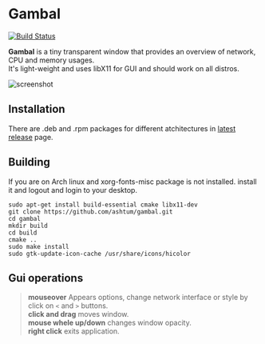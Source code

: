 # Gambal

[![Build Status](https://travis-ci.com/ashtum/gambal.svg?branch=master)](https://travis-ci.com/ashtum/gambal)

**Gambal** is a tiny transparent window that provides an overview of network, CPU and memory usages.  
It's light-weight and uses libX11 for GUI and should work on all distros.

![screenshot](https://user-images.githubusercontent.com/11743154/106142151-5e44a100-6186-11eb-81fa-652f4a794d3e.gif)

## Installation

There are .deb and .rpm packages for different atchitectures in [latest release](https://github.com/ashtum/gambal/releases/latest) page.

## Building
If you are on Arch linux and xorg-fonts-misc package is not installed. install it and logout and login to your desktop.
```shell
sudo apt-get install build-essential cmake libx11-dev
git clone https://github.com/ashtum/gambal.git
cd gambal
mkdir build
cd build
cmake ..
sudo make install
sudo gtk-update-icon-cache /usr/share/icons/hicolor
```

## Gui operations

> **mouseover** Appears options, change network interface or style by click on `<` and `>` buttons.  
> **click and drag** moves window.  
> **mouse whele up/down** changes window opacity.  
> **right click** exits application.  
